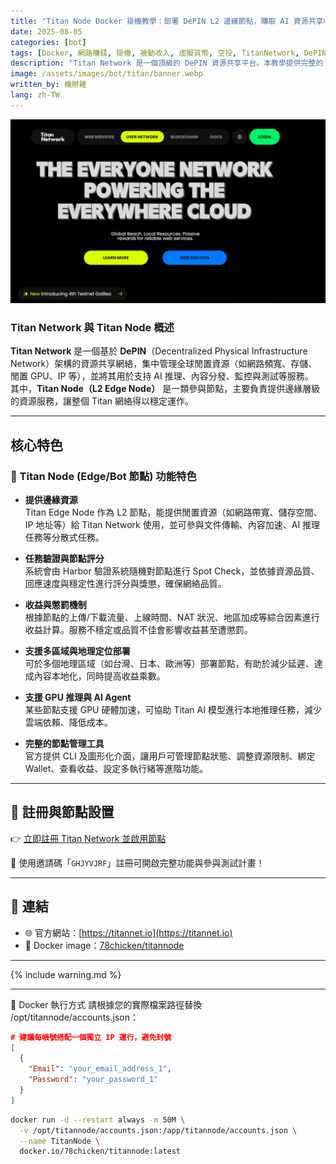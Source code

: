```yaml
---
title: "Titan Node Docker 掛機教學：部署 DePIN L2 邊緣節點，賺取 AI 資源共享收益！"
date: 2025-08-05
categories: [bot]
tags: [Docker, 網路賺錢, 掛機, 被動收入, 虛擬貨幣, 空投, TitanNetwork, DePIN, AI 推理, L2 節點]
description: "Titan Network 是一個頂級的 DePIN 資源共享平台。本教學提供完整的 Titan Node Docker 掛機部署指令，輕鬆部署 L2 邊緣節點，貢獻閒置頻寬/儲存/IP，參與 AI 推理與內容分發任務，自動賺取節點收益與潛在空投。"
image: /assets/images/bot/titan/banner.webp
written_by: 機掰雞
lang: zh-TW
---
```


![Titan Node 封面圖](/assets/images/bot/titan/banner.webp)


###  Titan Network 與 Titan Node 概述

**Titan Network** 是一個基於 **DePIN**（Decentralized Physical Infrastructure Network）架構的資源共享網絡，集中管理全球閒置資源（如網路頻寬、存儲、閒置 GPU、IP 等），並將其用於支持 AI 推理、內容分發、監控與測試等服務。  
其中，**Titan Node（L2 Edge Node）** 是一類參與節點，主要負責提供邊緣層級的資源服務，讓整個 Titan 網絡得以穩定運作。

---

## 核心特色

### 🚀 Titan Node (Edge/Bot 節點) 功能特色

- **提供邊緣資源**  
  Titan Edge Node 作為 L2 節點，能提供閒置資源（如網路帶寬、儲存空間、IP 地址等）給 Titan Network 使用，並可參與文件傳輸、內容加速、AI 推理任務等分散式任務。

- **任務驗證與節點評分**  
  系統會由 Harbor 驗證系統隨機對節點進行 Spot Check，並依據資源品質、回應速度與穩定性進行評分與獎懲，確保網絡品質。

- **收益與懲罰機制**  
  根據節點的上傳/下載流量、上線時間、NAT 狀況、地區加成等綜合因素進行收益計算。服務不穩定或品質不佳會影響收益甚至遭懲罰。

- **支援多區域與地理定位部署**  
  可於多個地理區域（如台灣、日本、歐洲等）部署節點，有助於減少延遲、達成內容本地化，同時提高收益乘數。

- **支援 GPU 推理與 AI Agent**  
  某些節點支援 GPU 硬體加速，可協助 Titan AI 模型進行本地推理任務，減少雲端依賴、降低成本。

- **完整的節點管理工具**  
  官方提供 CLI 及圖形化介面，讓用戶可管理節點狀態、調整資源限制、綁定 Wallet、查看收益、設定多執行緒等進階功能。

---

## 📝 註冊與節點設置

👉 [立即註冊 Titan Network 並啟用節點](https://edge.titannet.info/signup?inviteCode=GHJYVJRF)

🎉 使用邀請碼「`GHJYVJRF`」註冊可開啟完整功能與參與測試計畫！

---

## 🔗 連結

- 🌐 官方網站：[https://titannet.io](https://titannet.io)
- 🐳 Docker image：[78chicken/titannode](https://hub.docker.com/r/78chicken/titannode)

---

{% include warning.md %}

---


🐳 Docker 執行方式
請根據您的實際檔案路徑替換 /opt/titannode/accounts.json：
```json
# 建議每帳號搭配一個獨立 IP 運行，避免封號
[
  {
    "Email": "your_email_address_1",
    "Password": "your_password_1"
  }
]
```

```bash
docker run -d --restart always -m 50M \
  -v /opt/titannode/accounts.json:/app/titannode/accounts.json \
  --name TitanNode \
  docker.io/78chicken/titannode:latest
```
